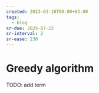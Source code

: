 ```yaml
---
created: 2023-03-18T00:00+03:00
tags:
  - blog
sr-due: 2025-07-22
sr-interval: 2
sr-ease: 230
---
```


# Greedy algorithm

TODO: add term
